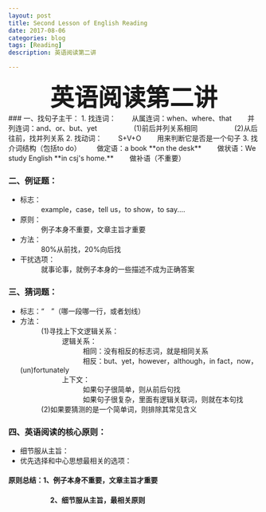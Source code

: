 ```yaml
---
layout: post
title: Second Lesson of English Reading
date: 2017-08-06
categories: blog
tags: [Reading]
description: 英语阅读第二讲

---
```


<center>
<font size="7" ><b>英语阅读第二讲</b></font>
</center>
### 一、找句子主干：      
1. 找连词：      
&emsp;&emsp;从属连词：when、where、that            
&emsp;&emsp;并列连词：and、or、but、yet       
&emsp;&emsp;&emsp;&emsp;&emsp;(1)前后并列关系相同        
&emsp;&emsp;&emsp;&emsp;&emsp;(2)从后往前，找并列关系            
2. 找动词：           
&emsp;&emsp;S+V+O                
&emsp;&emsp;用来判断它是否是一个句子           
3. 找介词结构（包括to do）    
&emsp;&emsp;做定语：a book **on the desk**   
&emsp;&emsp;做状语：We study English **in csj's home.**      
&emsp;&emsp;做补语（不重要）              

### 二、例证题：   
- 标志：      
&emsp;&emsp;&emsp;example，case，tell us，to show，to say....      
- 原则：        
&emsp;&emsp;&emsp;例子本身不重要，文章主旨才重要    
- 方法：       
&emsp;&emsp;&emsp;80%从前找，20%向后找    
- 干扰选项：      
&emsp;&emsp;&emsp;就事论事，就例子本身的一些描述不成为正确答案                  

### 三、猜词题：          
- 标志：“&emsp;”（哪一段哪一行，或者划线）     
- 方法：        
&emsp;&emsp;&emsp;(1)寻找上下文逻辑关系：      
&emsp;&emsp;&emsp;&emsp;&emsp;&emsp;逻辑关系：        
&emsp;&emsp;&emsp;&emsp;&emsp;&emsp;&emsp;&emsp;&emsp;相同：没有相反的标志词，就是相同关系        
&emsp;&emsp;&emsp;&emsp;&emsp;&emsp;&emsp;&emsp;&emsp;相反：but、yet，however，although，in fact，now，(un)fortunately       
&emsp;&emsp;&emsp;&emsp;&emsp;&emsp;上下文：     
&emsp;&emsp;&emsp;&emsp;&emsp;&emsp;&emsp;&emsp;&emsp;如果句子很简单，则从前后句找    
&emsp;&emsp;&emsp;&emsp;&emsp;&emsp;&emsp;&emsp;&emsp;如果句子很复杂，里面有逻辑关联词，则就在本句找    
&emsp;&emsp;&emsp;(2)如果要猜测的是一个简单词，则排除其常见含义     

### 四、英语阅读的核心原则：   
- 细节服从主旨：                           
- 优先选择和中心思想最相关的选项：       


#### 原则总结：1、例子本身不重要，文章主旨才重要
#### &emsp;&emsp;&emsp;&emsp;&emsp;&emsp;2、细节服从主旨，最相关原则    














